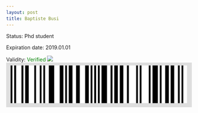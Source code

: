 ```yaml
---
layout: post
title: Baptiste Busi
---
```


Status: Phd student

Expiration date: 2019.01.01

Validity: <font color="green"> Verified</font> 
![](/members/img/Baptiste_Busi.png)
![](/members/img/bar.png)
